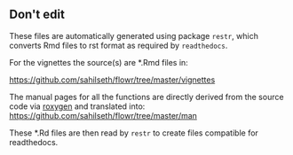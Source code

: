 ## Don't edit

These files are automatically generated using package `restr`, which converts Rmd files to rst format as required by `readthedocs`.

For the vignettes the source(s) are *.Rmd files in:

https://github.com/sahilseth/flowr/tree/master/vignettes

The manual pages for all the functions are directly derived from the source code via [roxygen](http://r-pkgs.had.co.nz/man.html) and translated into:
https://github.com/sahilseth/flowr/tree/master/man

These *.Rd files are then read by `restr` to create files compatible for readthedocs.

